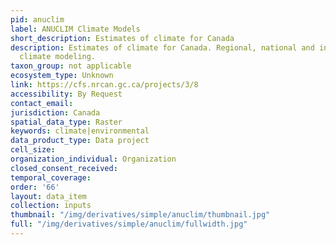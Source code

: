 ```yaml
---
pid: anuclim
label: ANUCLIM Climate Models
short_description: Estimates of climate for Canada
description: Estimates of climate for Canada. Regional, national and international
  climate modeling.
taxon_group: not applicable
ecosystem_type: Unknown
link: https://cfs.nrcan.gc.ca/projects/3/8
accessibility: By Request
contact_email: 
jurisdiction: Canada
spatial_data_type: Raster
keywords: climate|environmental
data_product_type: Data project
cell_size: 
organization_individual: Organization
closed_consent_received: 
temporal_coverage: 
order: '66'
layout: data_item
collection: inputs
thumbnail: "/img/derivatives/simple/anuclim/thumbnail.jpg"
full: "/img/derivatives/simple/anuclim/fullwidth.jpg"
---
```

